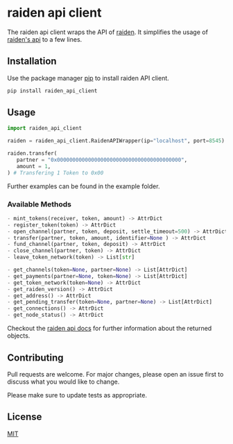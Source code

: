 # raiden api client

The raiden api client wraps the API of [raiden](https://github.com/raiden-network/raiden). It simplifies the usage of [raiden's api](https://docs.raiden.network/raiden-api-1/resources) to a few lines.


## Installation

Use the package manager [pip](https://pip.pypa.io/en/stable/) to install raiden API client.

```bash
pip install raiden_api_client
```

## Usage

```python
import raiden_api_client

raiden = raiden_api_client.RaidenAPIWrapper(ip="localhost", port=8545) # Parity running at localhost:8545

raiden.transfer(
   partner = "0x0000000000000000000000000000000000000000",
   amount = 1,
) # Transfering 1 Token to 0x00
```
Further examples can be found in the example folder.

### Available Methods


```python
- mint_tokens(receiver, token, amount) -> AttrDict
- register_token(token) -> AttrDict
- open_channel(partner, token, deposit, settle_timeout=500) -> AttrDict
- transfer(partner, token, amount, identifier=None ) -> AttrDict
- fund_channel(partner, token, deposit) -> AttrDict
- close_channel(partner, token) -> AttrDict
- leave_token_network(token) -> List[str]

- get_channels(token=None, partner=None) -> List[AttrDict]
- get_payments(partner=None, token=None) -> List[AttrDict]
- get_token_network(token=None) -> AttrDict
- get_raiden_version() -> AttrDict
- get_address() -> AttrDict
- get_pending_transfer(token=None, partner=None) -> List[AttrDict]
- get_connections() -> AttrDict
- get_node_status() -> AttrDict
```

Checkout the [raiden api docs](https://github.com/raiden-network/raiden/blob/develop/docs/rest_api.rst) for further information about the returned objects.

## Contributing
Pull requests are welcome. For major changes, please open an issue first to discuss what you would like to change.

Please make sure to update tests as appropriate.

## License
[MIT](https://choosealicense.com/licenses/mit/)